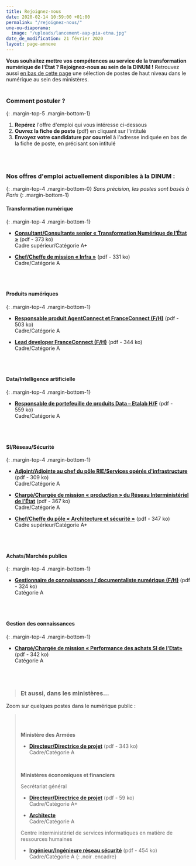 ```yaml
---
title: Rejoignez-nous
date: 2020-02-14 10:59:00 +01:00
permalink: "/rejoignez-nous/"
une-ou-diaporama:
  image: "/uploads/lancement-aap-pia-etna.jpg"
date_de_modification: 21 février 2020
layout: page-annexe
---
```


**Vous souhaitez mettre vos compétences au service de la transformation numérique de l'État ? Rejoignez-nous au sein de la DINUM !** 
Retrouvez aussi [en bas de cette page](#offresministères) une sélection de postes de haut niveau dans le numérique au sein des ministères.
<br>
<br>

### Comment postuler ?
{: .margin-top-5 .margin-bottom-1} 
1. **Repérez** l'offre d'emploi qui vous intéresse ci-dessous
2. **Ouvrez la fiche de poste** (pdf) en cliquant sur l'intitulé
3. **Envoyez votre candidature par courriel** à l'adresse indiquée en bas de la fiche de poste, en précisant son intitulé
<br>
<br>

### Nos offres d'emploi actuellement disponibles à la DINUM :
{: .margin-top-4 .margin-bottom-0} 
*Sans précision, les postes sont basés à Paris*
{: .margin-bottom-1} 

#### **Transformation numérique**
{: .margin-top-4 .margin-bottom-1} 
* [**Consultant/Consultante senior « Transformation Numérique de l’État »**](https://place-ep-recrute.talent-soft.com/Handlers/download.ashx?filetype=1032&fileguid=8ff2bfb6-9997-4377-89df-fd23aaea15ac&offerid=338056 "Consultant/Consultante senior « Transformation Numérique de l’État » – Télécharger le pdf") (pdf - 373&nbsp;ko) 
<br>Cadre supérieur/Catégorie A+

* [**Chef/Cheffe de mission « Infra »**](https://place-ep-recrute.talent-soft.com/Handlers/download.ashx?filetype=1032&fileguid=cc41bb58-0ade-413a-a402-6f1546465224&offerid=271894 "Chef/Cheffe de mission « Infra » – Télécharger le pdf") (pdf - 331&nbsp;ko) 
<br>Cadre/Catégorie A 
<br>
<br>

#### **Produits numériques**
{: .margin-top-4 .margin-bottom-1} 
* [**Responsable produit AgentConnect et FranceConnect (F/H)**](https://place-ep-recrute.talent-soft.com/Handlers/download.ashx?filetype=1032&fileguid=a32adc94-2b44-4b03-9195-8cfab6dca19a&offerid=348677 "Responsable produit AgentConnect et FranceConnect (F/H) - Télécharger le pdf") (pdf - 503&nbsp;ko)
<br>Cadre/Catégorie A

* [**Lead developer FranceConnect (F/H)**](https://place-ep-recrute.talent-soft.com/Handlers/download.ashx?filetype=1032&fileguid=94efd6ce-47d0-477b-baba-1ee996957d6e&offerid=295330 "Lead developer FranceConnect (F/H) - Télécharger le pdf") (pdf - 344&nbsp;ko)
<br>Cadre/Catégorie A
<br>
<br>

#### **Data/Intelligence artificielle**
{: .margin-top-4 .margin-bottom-1} 
* [**Responsable de portefeuille de produits Data – Etalab H/F**](https://place-ep-recrute.talent-soft.com/Handlers/download.ashx?filetype=1032&fileguid=c7a26fb6-ae5c-4344-a85f-1f4b1e333446&offerid=338053 "Responsable de portefeuille de produits Data – Etalab H/F - Télécharger le pdf") (pdf - 559&nbsp;ko)
<br>Cadre/Catégorie A
<br>
<br>

#### **SI/Réseau/Sécurité**
{: .margin-top-4 .margin-bottom-1}
* [**Adjoint/Adjointe au chef du pôle RIE/Services opérés d'infrastructure**](https://place-ep-recrute.talent-soft.com/Handlers/download.ashx?filetype=1032&fileguid=b5d37636-469f-47a5-b6b7-31466dd8d237&offerid=355755 "Adjoint/Adjointe au chef du pôle RIE/Services opérés d'infrastructure - Télécharger le pdf") (pdf - 309&nbsp;ko)
<br>Cadre/Catégorie A

* [**Chargé/Chargée de mission « production » du Réseau Interministériel de l’État**](https://place-ep-recrute.talent-soft.com/Handlers/download.ashx?filetype=1032&fileguid=91edec12-625d-4708-bcd0-6be1e4f255ea&offerid=288819 "Chargé/Chargée de mission « production » du Réseau Interministériel de l’État - Télécharger le pdf") (pdf - 367&nbsp;ko)
<br>Cadre/Catégorie A

* [**Chef/Cheffe du pôle « Architecture et sécurité »**](https://place-ep-recrute.talent-soft.com/Handlers/download.ashx?filetype=1032&fileguid=204eceb3-15b7-45de-a244-85b0a28f79f0&offerid=294685 "Chef/Cheffe du pôle « Architecture et sécurité » - Télécharger le pdf") (pdf - 347&nbsp;ko)
<br>Cadre supérieur/Catégorie A+
<br>
<br>

#### **Achats/Marchés publics**
{: .margin-top-4 .margin-bottom-1} 
* [**Gestionnaire de connaissances / documentaliste numérique (F/H)**](https://place-ep-recrute.talent-soft.com/Handlers/download.ashx?filetype=1032&fileguid=5a7febb6-4e2c-49ea-88e8-4d5f97503f3e&offerid=287527 "Gestionnaire de connaissances / documentaliste numérique (F/H) - Télécharger le pdf") (pdf - 324&nbsp;ko)
<br> Catégorie A
<br>
<br>

#### **Gestion des connaissances**
{: .margin-top-4 .margin-bottom-1} 
* [**Chargé/Chargée de mission « Performance des achats SI de l'Etat»**](https://place-ep-recrute.talent-soft.com/Handlers/download.ashx?filetype=1032&fileguid=d2d8dd8d-2179-4f4b-b5f9-f1ba208a9a8d&offerid=289470 "Chargé/Chargée de mission « Performance des achats SI de l'Etat» - Télécharger le pdf") (pdf - 342&nbsp;ko)
<br> Catégorie A
<br>
<br>


> ### Et aussi, dans les ministères…<a id="offresministères"></a> 
Zoom sur quelques postes dans le numérique public :
> <br>
> <br>
> 
> **Ministère des Armées**
> * [**Directeur/Directrice de projet**](https://www.legifrance.gouv.fr/jo_pdf.do?id=JORFTEXT000039416508 "Directeur/Directrice de projet - Télécharger le pdf") (pdf - 343&nbsp;ko)
<br>Cadre/Catégorie A
> <br>
> 
> **Ministères économiques et financiers**
> 
> Secrétariat général
> * [**Directeur/Directrice de projet**](/uploads/fiche%20de%20poste%20FR_directeur%20de%20projet.pdf "Directeur/Directrice de projet - Télécharger le pdf") (pdf - 59&nbsp;ko)<br> 
> Cadre/Catégorie A+<br>
> 
> 
> * [**Architecte**](https://www.place-emploi-public.gouv.fr/offre-emploi/architecte-hf-reference-MEF_2019-439 "Architecte - Consulter la fiche de poste")<br> 
> Cadre/Catégorie A<br>
> 
> 
> Centre interministériel de services informatiques en matière de ressources humaines
> * [**Ingénieur/Ingénieure réseau sécurité**](https://place-ep-recrute.talent-soft.com/Handlers/download.ashx?filetype=1032&fileguid=f3c98daf-62a0-47ce-9824-01b99c737e05&offerid=150292 "Ingénieur/Ingénieure réseau sécurité - Télécharger le pdf") (pdf - 454&nbsp;ko)<br>
> Cadre/Catégorie A
{: .noir .encadre}